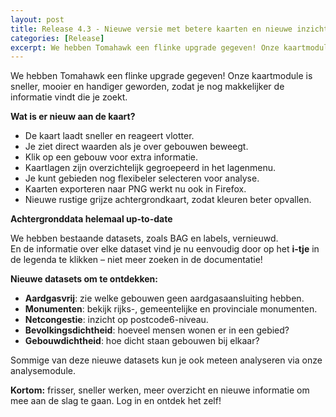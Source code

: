 ```yaml
---
layout: post
title: Release 4.3 - Nieuwe versie met betere kaarten en nieuwe inzichten!
categories: [Release]
excerpt: We hebben Tomahawk een flinke upgrade gegeven! Onze kaartmodule is sneller, mooier en handiger geworden, zodat je nog makkelijker de informatie vindt die je zoekt.
---
```


We hebben Tomahawk een flinke upgrade gegeven! Onze kaartmodule is sneller, mooier en handiger geworden, zodat je nog makkelijker de informatie vindt die je zoekt.

**Wat is er nieuw aan de kaart?**

* De kaart laadt sneller en reageert vlotter.
* Je ziet direct waarden als je over gebouwen beweegt.
* Klik op een gebouw voor extra informatie.
* Kaartlagen zijn overzichtelijk gegroepeerd in het lagenmenu.
* Je kunt gebieden nog flexibeler selecteren voor analyse.
* Kaarten exporteren naar PNG werkt nu ook in Firefox.
* Nieuwe rustige grijze achtergrondkaart, zodat kleuren beter opvallen.

**Achtergronddata helemaal up-to-date**

We hebben bestaande datasets, zoals BAG en labels, vernieuwd.\
En de informatie over elke dataset vind je nu eenvoudig door op het **i-tje** in de legenda te klikken – niet meer zoeken in de documentatie!

**Nieuwe datasets om te ontdekken:**

* **Aardgasvrij**: zie welke gebouwen geen aardgasaansluiting hebben.
* **Monumenten**: bekijk rijks-, gemeentelijke en provinciale monumenten.
* **Netcongestie**: inzicht op postcode6-niveau.
* **Bevolkingsdichtheid**: hoeveel mensen wonen er in een gebied?
* **Gebouwdichtheid**: hoe dicht staan gebouwen bij elkaar?

Sommige van deze nieuwe datasets kun je ook meteen analyseren via onze analysemodule.

**Kortom:** frisser, sneller werken, meer overzicht en nieuwe informatie om mee aan de slag te gaan. Log in en ontdek het zelf!
